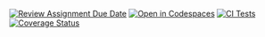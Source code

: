 [![Review Assignment Due Date](https://classroom.github.com/assets/deadline-readme-button-22041afd0340ce965d47ae6ef1cefeee28c7c493a6346c4f15d667ab976d596c.svg)](https://classroom.github.com/a/iigoPlD8)
[![Open in Codespaces](https://classroom.github.com/assets/launch-codespace-2972f46106e565e64193e422d61a12cf1da4916b45550586e14ef0a7c637dd04.svg)](https://classroom.github.com/open-in-codespaces?assignment_repo_id=19430387)
[![CI Tests](https://github.com/ULL-ESIT-INF-DSI-2425/prct11-witcher-api-groups/actions/workflows/ci.yml/badge.svg)](https://github.com/ULL-ESIT-INF-DSI-2425/prct11-witcher-api-groups/actions/workflows/ci.yml)
[![Coverage Status](https://coveralls.io/repos/github/ULL-ESIT-INF-DSI-2425/prct11-witcher-api-groups/badge.svg?branch=main)](https://coveralls.io/github/ULL-ESIT-INF-DSI-2425/prct11-witcher-api-groups?branch=main)